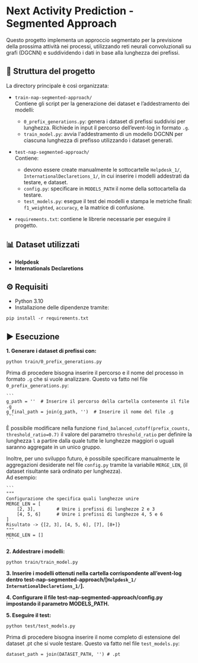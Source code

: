 # Next Activity Prediction - Segmented Approach

Questo progetto implementa un approccio segmentato per la previsione della prossima attività nei processi, utilizzando reti neurali convoluzionali su grafi (DGCNN) e suddividendo i dati in base alla lunghezza dei prefissi.

## 📁 Struttura del progetto

  La directory principale è così organizzata:
  
  - `train-nap-segmented-approach/`  
    Contiene gli script per la generazione dei dataset e l’addestramento dei modelli:
    - `0_prefix_generations.py`: genera i dataset di prefissi suddivisi per lunghezza. Richiede in input il percorso dell’event-log in formato `.g`.
    - `train_model.py`: avvia l'addestramento di un modello DGCNN per ciascuna lunghezza di prefisso utilizzando i dataset generati.
  
  - `test-nap-segmented-approach/`  
    Contiene:
    - devono essere create manualmente le sottocartelle `Helpdesk_1/`, `InternationalDeclaretions_1/`, in cui inserire i modelli addestrati da testare, e dataset.
    - `config.py`: specificare in `MODELS_PATH` il nome della sottocartella da testare.
    - `test_models.py`: esegue il test dei modelli e stampa le metriche finali: `f1_weighted`, `accuracy`, e la matrice di confusione.
      
  
  - `requirements.txt`: contiene le librerie necessarie per eseguire il progetto.
  
## 📊 Dataset utilizzati

  - **Helpdesk**
  - **Internationals Declaretions**

## ⚙️ Requisiti

  - Python 3.10  
  - Installazione delle dipendenze tramite:

  ```
  pip install -r requirements.txt
  ```
    
## ▶️ Esecuzione

**1. Generare i dataset di prefissi con:**

  ```
  python train/0_prefix_generations.py
  ```
  
  Prima di procedere bisogna inserire il percorso e il nome del processo in formato `.g` che si vuole analizzare. Questo va fatto nel file `0_prefix_generations.py`:
  
    ```
    g_path = ''  # Inserire il percorso della cartella contenente il file .g
    g_final_path = join(g_path, '')  # Inserire il nome del file .g
    ```
  È possibile modificare nella funzione `find_balanced_cutoff(prefix_counts, threshold_ratio=0.7)` il valore del parametro `threshold_ratio` per definire la lunghezza `l` a partire dalla quale tutte le lunghezze maggiori o uguali saranno aggregate in un unico gruppo.
  
  Inoltre, per uno sviluppo futuro, è possibile specificare manualmente le aggregazioni desiderate nel file `config.py` tramite la variabile `MERGE_LEN`, (il dataset    risultante sarà ordinato per lunghezza).  
  Ad esempio:
  
    ```
    """
    Configurazione che specifica quali lunghezze unire
    MERGE_LEN = [
        [2, 3],        # Unire i prefissi di lunghezze 2 e 3
        [4, 5, 6]      # Unire i prefissi di lunghezze 4, 5 e 6
    ]
    Risultato -> {[2, 3], [4, 5, 6], [7], [8+]}
    """
    MERGE_LEN = []
    ```

**2. Addestrare i modelli:**

  ```
  python train/train_model.py
  ```
    

**3. Inserire i modelli ottenuti nella cartella corrispondente all’event-log dentro test-nap-segmented-approach/[`Helpdesk_1/` `InternationalDeclaretions_1/`].**


**4. Configurare il file test-nap-segmented-approach/config.py impostando il parametro MODELS_PATH.**


**5. Eseguire il test:**

  ```
  python test/test_models.py
  ```
  
  Prima di procedere bisogna inserire il nome completo di estensione del dataset .pt che si vuole testare. Questo va fatto nel file `test_models.py`:

  
  ```
  dataset_path = join(DATASET_PATH, '') # .pt
  ```
